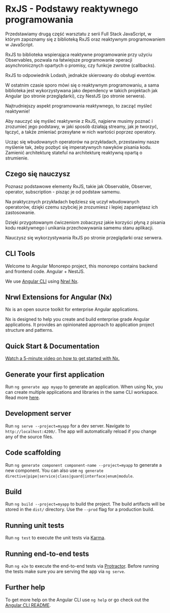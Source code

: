 # RxJS - Podstawy reaktywnego programowania

Przedstawiamy drugą część warsztatu z serii Full Stack JavaScript, w którym zapoznamy się z biblioteką RxJS oraz reaktywnym programowaniem w JavaScript.

RxJS to biblioteka wspierająca reaktywne programowanie przy użyciu Observables, pozwala na łatwiejsze programowanie operacji asynchronicznych opartych o promisy, czy funkcje zwrotne (callbacks). 

RxJS to odpowiednik Lodash, jednakże skierowany do obsługi eventów.

W ostatnim czasie sporo mówi się o reaktywnym programowaniu, a sama biblioteka jest wykorzystywana jako dependency w takich projektach jak Angular (po stronie przeglądarki), czy NestJS (po stronie serwera). 

Najtrudniejszy aspekt programowania reaktywnego, to zacząć myśleć reaktywnie!

Aby nauczyć się myśleć reaktywnie z RxJS, najpierw musimy poznać i zrozumieć jego podstawy, w jaki sposób działają streamy, jak je tworzyć, łączyć, a także zmieniać przesyłane w nich wartości poprzez operatory.

Ucząc się wbudowanych operatorów na przykładach, przestawimy nasze myślenie tak, żeby pozbyć się imperatywnych nawyków pisania kodu. Zamienić architekturę stateful na architekturę reaktywną opartą o strumienie.

## Czego się nauczysz

Poznasz podstawowe elementy RxJS, takie jak Observable, Observer, operator, subscription - pisząc je od podstaw samemu.

Na praktycznych przykładach będziesz się uczył wbudowanych operatorów, dzięki czemu szybciej je zrozumiesz i lepiej zapamiętasz ich zastosowanie.

Dzięki przygotowanym ćwiczeniom zobaczysz jakie korzyści płyną z pisania kodu reaktywnego i unikania przechowywania samemu stanu aplikacji.

Nauczysz się wykorzystywania RxJS po stronie przeglądarki oraz serwera.

## CLI Tools

Welcome to Angular Monorepo project, this monorepo contains backend and frontend code. Angular + NestJS.

We use [Angular CLI](https://github.com/angular/angular-cli) using [Nrwl Nx](https://nrwl.io/nx).


## Nrwl Extensions for Angular (Nx)

Nx is an open source toolkit for enterprise Angular applications.

Nx is designed to help you create and build enterprise grade Angular applications. It provides an opinionated approach to application project structure and patterns.

## Quick Start & Documentation

[Watch a 5-minute video on how to get started with Nx.](http://nrwl.io/nx)

## Generate your first application

Run `ng generate app myapp` to generate an application. When using Nx, you can create multiple applications and libraries in the same CLI workspace. Read more [here](http://nrwl.io/nx).

## Development server

Run `ng serve --project=myapp` for a dev server. Navigate to `http://localhost:4200/`. The app will automatically reload if you change any of the source files.

## Code scaffolding

Run `ng generate component component-name --project=myapp` to generate a new component. You can also use `ng generate directive|pipe|service|class|guard|interface|enum|module`.

## Build

Run `ng build --project=myapp` to build the project. The build artifacts will be stored in the `dist/` directory. Use the `--prod` flag for a production build.

## Running unit tests

Run `ng test` to execute the unit tests via [Karma](https://karma-runner.github.io).

## Running end-to-end tests

Run `ng e2e` to execute the end-to-end tests via [Protractor](http://www.protractortest.org/).
Before running the tests make sure you are serving the app via `ng serve`.

## Further help

To get more help on the Angular CLI use `ng help` or go check out the [Angular CLI README](https://github.com/angular/angular-cli/blob/master/README.md).
